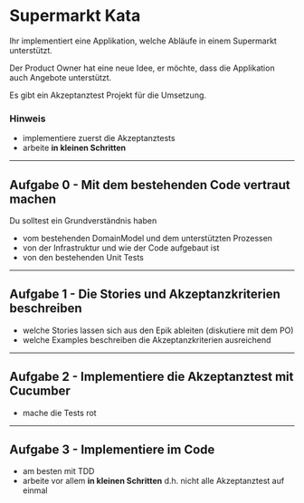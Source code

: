 # Supermarkt Kata

Ihr implementiert eine Applikation, welche Abläufe in einem Supermarkt unterstützt.

Der Product Owner hat eine neue Idee, er möchte, dass die Applikation auch Angebote unterstützt.

Es gibt ein Akzeptanztest Projekt für die Umsetzung.

### Hinweis

* implementiere zuerst die Akzeptanztests
* arbeite **in kleinen Schritten**

---

## Aufgabe 0 - Mit dem bestehenden Code vertraut machen
Du solltest ein Grundverständnis haben 
* vom bestehenden DomainModel und dem unterstützten Prozessen
* von der Infrastruktur und wie der Code aufgebaut ist
* von den bestehenden Unit Tests

---

## Aufgabe 1 - Die Stories und Akzeptanzkriterien beschreiben
* welche Stories lassen sich aus den Epik ableiten (diskutiere mit dem PO)
* welche Examples beschreiben die Akzeptanzkriterien ausreichend

---

## Aufgabe 2 - Implementiere die Akzeptanztest mit Cucumber
* mache die Tests rot

---
## Aufgabe 3 - Implementiere im Code
* am besten mit TDD
* arbeite vor allem **in kleinen Schritten** d.h. nicht alle Akzeptanztest auf einmal

